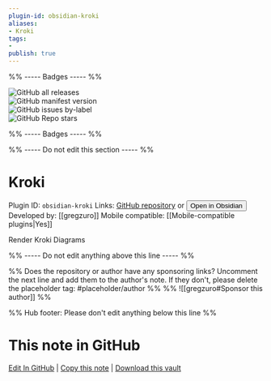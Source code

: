 ```yaml
---
plugin-id: obsidian-kroki
aliases:
- Kroki
tags: 
- 
publish: true
---
```


%% ----- Badges ----- %%

![GitHub all releases](https://img.shields.io/github/downloads/gregzuro/obsidian-kroki/total?color=573E7A&logo=github&style=for-the-badge)   
![GitHub manifest version](https://img.shields.io/github/manifest-json/v/gregzuro/obsidian-kroki?color=573E7A&logo=github&style=for-the-badge)   
![GitHub issues by-label](https://img.shields.io/github/issues/gregzuro/obsidian-kroki/help%20wanted?color=573E7A&logo=github&style=for-the-badge)   
![GitHub Repo stars](https://img.shields.io/github/stars/gregzuro/obsidian-kroki?color=573E7A&logo=github&style=for-the-badge)

%% ----- Badges ----- %%

%% ----- Do not edit this section ----- %%

# Kroki

Plugin ID: `obsidian-kroki`
Links: [GitHub repository](https://github.com/gregzuro/obsidian-kroki) or [<button id=HH>Open in Obsidian</button>](obsidian://show-plugin?id=obsidian-kroki)
Developed by: [[gregzuro]]
Mobile compatible: [[Mobile-compatible plugins|Yes]]

Render Kroki Diagrams

%% ----- Do not edit anything above this line ----- %% 

%% Does the repository or author have any sponsoring links? Uncomment the next line and add them to the author's note. If they don't, please delete the placeholder tag: #placeholder/author %%
%% ![[gregzuro#Sponsor this author]] %%

%% Hub footer: Please don't edit anything below this line %%

# This note in GitHub

<span class="git-footer">[Edit In GitHub](https://github.dev/obsidian-community/obsidian-hub/blob/main/02%20-%20Community%20Expansions/02.05%20All%20Community%20Expansions/Plugins/obsidian-kroki.md "git-hub-edit-note") | [Copy this note](https://raw.githubusercontent.com/obsidian-community/obsidian-hub/main/02%20-%20Community%20Expansions/02.05%20All%20Community%20Expansions/Plugins/obsidian-kroki.md "git-hub-copy-note") | [Download this vault](https://github.com/obsidian-community/obsidian-hub/archive/refs/heads/main.zip "git-hub-download-vault") </span>
